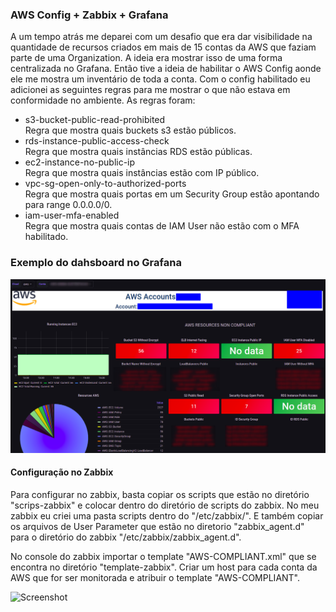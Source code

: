 ### AWS Config + Zabbix + Grafana

A um tempo atrás me deparei com um desafio que era dar visibilidade na quantidade de recursos criados em mais de 15 contas da AWS que faziam parte de uma Organization.
A ideia era mostrar isso de uma forma centralizada no Grafana. Então tive a ideia de habilitar o AWS Config aonde ele me mostra um inventário de toda a conta. Com o config habilitado eu adicionei as seguintes regras para me mostrar o que não estava em conformidade no ambiente.
As regras foram:
- s3-bucket-public-read-prohibited<br/>
Regra que mostra quais buckets s3 estão públicos.
- rds-instance-public-access-check<br/>
Regra que mostra quais instâncias RDS estão públicas.
- ec2-instance-no-public-ip<br/>
Regra que mostra quais instâncias estão com IP público.
- vpc-sg-open-only-to-authorized-ports<br/>
Regra que mostra quais portas em um Security Group estão apontando para range 0.0.0.0/0.
- iam-user-mfa-enabled<br/>
Regra que mostra quais contas de IAM User não estão com o MFA habilitado.

### Exemplo do dahsboard no Grafana
![Screenshot](prints/dash-grafana.png)

#### Configuração no Zabbix

Para configurar no zabbix, basta copiar os scripts que estão no diretório "scrips-zabbix" e colocar dentro do diretório de scripts do zabbix. No meu zabbix eu criei uma pasta scripts dentro do "/etc/zabbix/".
E também copiar os arquivos de User Parameter que estão no diretorio "zabbix_agent.d" para o diretório do zabbix "/etc/zabbix/zabbix_agent.d".

No console do zabbix importar o template "AWS-COMPLIANT.xml" que se encontra no diretório "template-zabbix".
Criar um host para cada conta da AWS que for ser monitorada e atribuir o template "AWS-COMPLIANT".

![Screenshot](prints/zabbix-host.png)